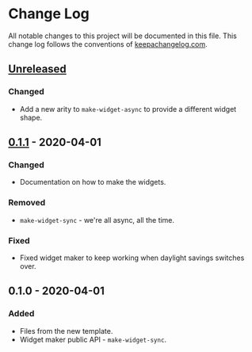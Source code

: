 # Change Log
All notable changes to this project will be documented in this file. This change log follows the conventions of [keepachangelog.com](http://keepachangelog.com/).

## [Unreleased]
### Changed
- Add a new arity to `make-widget-async` to provide a different widget shape.

## [0.1.1] - 2020-04-01
### Changed
- Documentation on how to make the widgets.

### Removed
- `make-widget-sync` - we're all async, all the time.

### Fixed
- Fixed widget maker to keep working when daylight savings switches over.

## 0.1.0 - 2020-04-01
### Added
- Files from the new template.
- Widget maker public API - `make-widget-sync`.

[Unreleased]: https://github.com/your-name/clojure-test-runner/compare/0.1.1...HEAD
[0.1.1]: https://github.com/your-name/clojure-test-runner/compare/0.1.0...0.1.1
